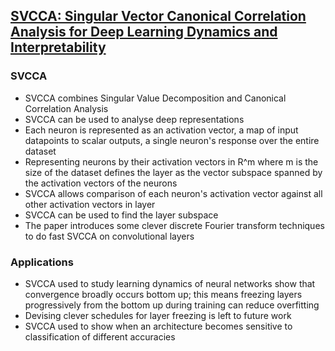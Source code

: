 [SVCCA: Singular Vector Canonical Correlation Analysis for Deep Learning Dynamics and Interpretability](https://arxiv.org/pdf/1706.05806.pdf)
---


### SVCCA

- SVCCA combines Singular Value Decomposition and Canonical Correlation Analysis
- SVCCA can be used to analyse deep representations
- Each neuron is represented as an activation vector, a map of input datapoints to scalar outputs, a single neuron's response over the entire dataset
- Representing neurons by their activation vectors in R^m where m is the size of the dataset defines the layer as the vector subspace spanned by the activation vectors of the neurons
- SVCCA allows comparison of each neuron's activation vector against all other activation vectors in layer
- SVCCA can be used to find the layer subspace
- The paper introduces some clever discrete Fourier transform techniques to do fast SVCCA on convolutional layers

### Applications
- SVCCA used to study learning dynamics of neural networks show that convergence broadly occurs bottom up; this means freezing layers progressively from the bottom up during training can reduce overfitting
- Devising clever schedules for layer freezing is left to future work
- SVCCA used to show when an architecture becomes sensitive to classification of different accuracies




